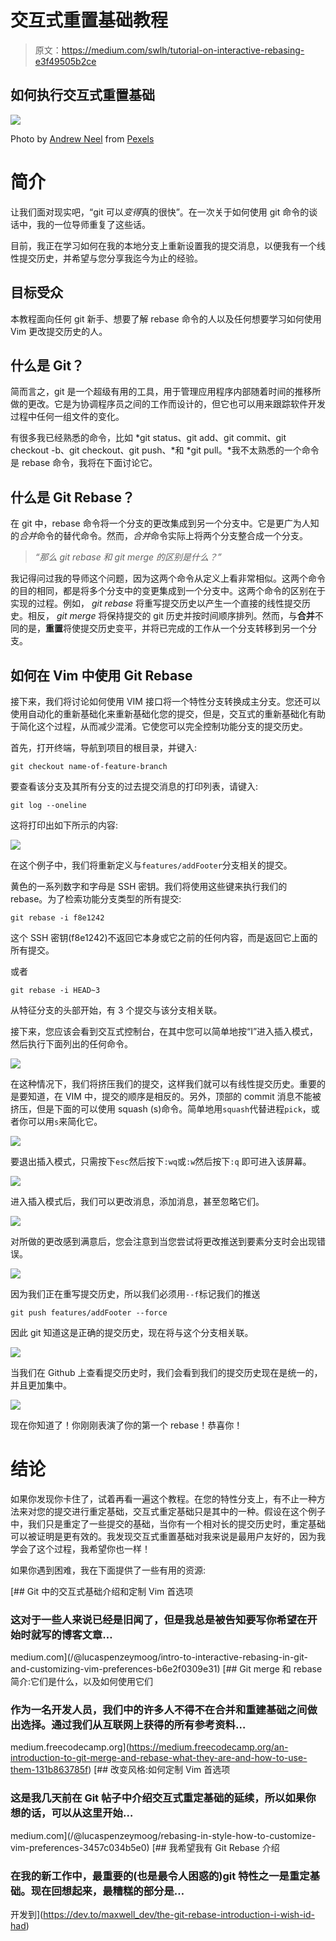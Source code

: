 # 交互式重置基础教程

> 原文：<https://medium.com/swlh/tutorial-on-interactive-rebasing-e3f49505b2ce>

## 如何执行交互式重置基础

![](img/cb4ccf9583d5b7e3fd8f38c0484cbed6.png)

Photo by [Andrew Neel](https://www.pexels.com/@andrewtneel?utm_content=attributionCopyText&utm_medium=referral&utm_source=pexels) from [Pexels](https://www.pexels.com/photo/white-flag-2330507/?utm_content=attributionCopyText&utm_medium=referral&utm_source=pexels)

# **简介**

让我们面对现实吧，“git 可以*变得*真的很快”。在一次关于如何使用 git 命令的谈话中，我的一位导师重复了这些话。

目前，我正在学习如何在我的本地分支上重新设置我的提交消息，以便我有一个线性提交历史，并希望与您分享我迄今为止的经验。

## **目标受众**

本教程面向任何 git 新手、想要了解 rebase 命令的人以及任何想要学习如何使用 Vim 更改提交历史的人。

## **什么是 Git？**

简而言之，git 是一个超级有用的工具，用于管理应用程序内部随着时间的推移所做的更改。它是为协调程序员之间的工作而设计的，但它也可以用来跟踪软件开发过程中任何一组文件的变化。

有很多我已经熟悉的命令，比如 *git status、git add、git commit、git checkout -b、git checkout、git push、*和 *git pull。*我不太熟悉的一个命令是 rebase 命令，我将在下面讨论它。

## 什么是 Git Rebase？

在 git 中，rebase 命令将一个分支的更改集成到另一个分支中。它是更广为人知的*合并*命令的替代命令。然而，*合并*命令实际上将两个分支整合成一个分支。

> *“那么 git rebase 和 git merge 的区别是什么？”*

我记得问过我的导师这个问题，因为这两个命令从定义上看非常相似。这两个命令的目的相同，都是将多个分支中的变更集成到一个分支中。这两个命令的区别在于实现的过程。例如， *git rebase* 将重写提交历史以产生一个直接的线性提交历史。相反， *git merge* 将保持提交的 git 历史并按时间顺序排列。然而，与**合并**不同的是，**重置**将使提交历史变平，并将已完成的工作从一个分支转移到另一个分支。

## 如何在 Vim 中使用 Git Rebase

接下来，我们将讨论如何使用 VIM 接口将一个特性分支转换成主分支。您还可以使用自动化的重新基础化来重新基础化您的提交，但是，交互式的重新基础化有助于简化这个过程，从而减少混淆。它使您可以完全控制功能分支的提交历史。

首先，打开终端，导航到项目的根目录，并键入:

`git checkout name-of-feature-branch`

要查看该分支及其所有分支的过去提交消息的打印列表，请键入:

`git log --oneline`

这将打印出如下所示的内容:

![](img/508775f1f9dc4ed5c6b778906b3e5dfd.png)

在这个例子中，我们将重新定义与`features/addFooter`分支相关的提交。

黄色的一系列数字和字母是 SSH 密钥。我们将使用这些键来执行我们的 rebase。为了检索功能分支类型的所有提交:

`git rebase -i f8e1242`

这个 SSH 密钥(f8e1242)不返回它本身或它之前的任何内容，而是返回它上面的所有提交。

或者

`git rebase -i HEAD~3`

从特征分支的头部开始，有 3 个提交与该分支相关联。

接下来，您应该会看到交互式控制台，在其中您可以简单地按“I”进入插入模式，然后执行下面列出的任何命令。

![](img/ead415ca598aedd61df27e12f65ff2e1.png)

在这种情况下，我们将挤压我们的提交，这样我们就可以有线性提交历史。重要的是要知道，在 VIM 中，提交的顺序是相反的。另外，顶部的 commit 消息不能被挤压，但是下面的可以使用 squash (s)命令。简单地用`squash`代替进程`pick`，或者你可以用`s`来简化它。

![](img/d0df680b3875473f5b735f5a8641b427.png)

要退出插入模式，只需按下`esc`然后按下`:wq`或`:w`然后按下`:q` 即可进入该屏幕。

![](img/1c56a0b8960ebe250852d55d75b6c10d.png)

进入插入模式后，我们可以更改消息，添加消息，甚至忽略它们。

![](img/d4d8f5fec4d9247e0e002c17b2aee278.png)

对所做的更改感到满意后，您会注意到当您尝试将更改推送到要素分支时会出现错误。

![](img/4a4459df12be0f2c2ab1c8c3b7f3ba4b.png)

因为我们正在重写提交历史，所以我们必须用`--f`标记我们的推送

`git push features/addFooter --force`

因此 git 知道这是正确的提交历史，现在将与这个分支相关联。

![](img/b1c7f6670233629dae2b0a59e0e26adc.png)

当我们在 Github 上查看提交历史时，我们会看到我们的提交历史现在是统一的，并且更加集中。

![](img/2fca661ca4f9c774a05bad1243917a75.png)

现在你知道了！你刚刚表演了你的第一个 rebase！恭喜你！

# **结论**

如果你发现你卡住了，试着再看一遍这个教程。在您的特性分支上，有不止一种方法来对您的提交进行重定基础，交互式重定基础只是其中的一种。假设在这个例子中，我们只是重定了一些提交的基础，当你有一个相对长的提交历史时，重定基础可以被证明是更有效的。我发现交互式重置基础对我来说是最用户友好的，因为我学会了这个过程，我希望你也一样！

如果你遇到困难，我在下面提供了一些有用的资源:

[](/@lucaspenzeymoog/intro-to-interactive-rebasing-in-git-and-customizing-vim-preferences-b6e2f0309e31) [## Git 中的交互式基础介绍和定制 Vim 首选项

### 这对于一些人来说已经是旧闻了，但是我总是被告知要写你希望在开始时就写的博客文章…

medium.com](/@lucaspenzeymoog/intro-to-interactive-rebasing-in-git-and-customizing-vim-preferences-b6e2f0309e31) [](https://medium.freecodecamp.org/an-introduction-to-git-merge-and-rebase-what-they-are-and-how-to-use-them-131b863785f) [## Git merge 和 rebase 简介:它们是什么，以及如何使用它们

### 作为一名开发人员，我们中的许多人不得不在合并和重建基础之间做出选择。通过我们从互联网上获得的所有参考资料…

medium.freecodecamp.org](https://medium.freecodecamp.org/an-introduction-to-git-merge-and-rebase-what-they-are-and-how-to-use-them-131b863785f) [](/@lucaspenzeymoog/rebasing-in-style-how-to-customize-vim-preferences-3457c034b5e0) [## 改变风格:如何定制 Vim 首选项

### 这是我几天前在 Git 帖子中介绍交互式重定基础的延续，所以如果你想的话，可以从这里开始…

medium.com](/@lucaspenzeymoog/rebasing-in-style-how-to-customize-vim-preferences-3457c034b5e0) [](https://dev.to/maxwell_dev/the-git-rebase-introduction-i-wish-id-had) [## 我希望我有 Git Rebase 介绍

### 在我的新工作中，最重要的(也是最令人困惑的)git 特性之一是重定基础。现在回想起来，最糟糕的部分是…

开发到](https://dev.to/maxwell_dev/the-git-rebase-introduction-i-wish-id-had)